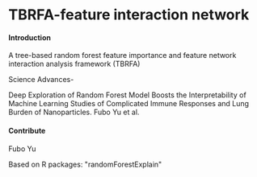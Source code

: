 # TBRFA-feature interaction network

#### Introduction
A tree-based random forest feature importance and feature network interaction analysis framework (TBRFA) 

Science Advances-

Deep Exploration of Random Forest Model Boosts the Interpretability of Machine Learning Studies of Complicated Immune Responses and Lung Burden of Nanoparticles. Fubo Yu et al.

#### Contribute

Fubo Yu

Based on R packages: "randomForestExplain"
